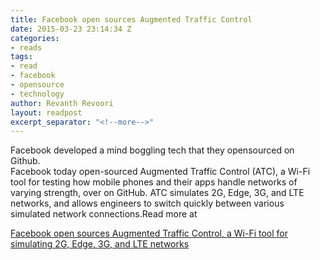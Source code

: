 ```yaml
---
title: Facebook open sources Augmented Traffic Control
date: 2015-03-23 23:14:34 Z
categories:
- reads
tags:
- read
- facebook
- opensource
- technology
author: Revanth Revoori
layout: readpost
excerpt_separator: "<!--more-->"
---
```


<p>Facebook developed a mind boggling tech that they opensourced on Github.<br>Facebook today open-sourced Augmented Traffic Control (ATC), a Wi-Fi tool for testing how mobile phones and their apps handle networks of varying strength, over on GitHub. ATC simulates 2G, Edge, 3G, and LTE networks, and allows engineers to switch quickly between various simulated network connections.Read more at<br></p>

<a class="embedly-card" href="http://venturebeat.com/2015/03/23/facebook-open-sources-augmented-traffic-control-a-wi-fi-tool-for-simulating-2g-edge-3g-and-lte-networks/">Facebook open sources Augmented Traffic Control, a Wi-Fi tool for simulating 2G, Edge, 3G, and LTE networks  <i class="fa fa-external-link"></i></a>
<!--more-->
